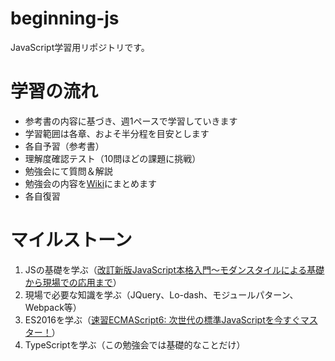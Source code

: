 # beginning-js

JavaScript学習用リポジトリです。  

# 学習の流れ
- 参考書の内容に基づき、週1ペースで学習していきます
- 学習範囲は各章、およそ半分程を目安とします
- 各自予習（参考書）
- 理解度確認テスト（10問ほどの課題に挑戦）
- 勉強会にて質問＆解説
- 勉強会の内容を[Wiki](https://github.fork.co.jp/wi/beginning-js/wiki)にまとめます
- 各自復習

# マイルストーン
1. JSの基礎を学ぶ（[改訂新版JavaScript本格入門～モダンスタイルによる基礎から現場での応用まで](https://www.amazon.co.jp/o/ASIN/477418411X/gihyojp-22)）
1. 現場で必要な知識を学ぶ（JQuery、Lo-dash、モジュールパターン、Webpack等）
1. ES2016を学ぶ（[速習ECMAScript6: 次世代の標準JavaScriptを今すぐマスター！](http://amzn.asia/ftCadmE)）
1. TypeScriptを学ぶ（この勉強会では基礎的なことだけ）
